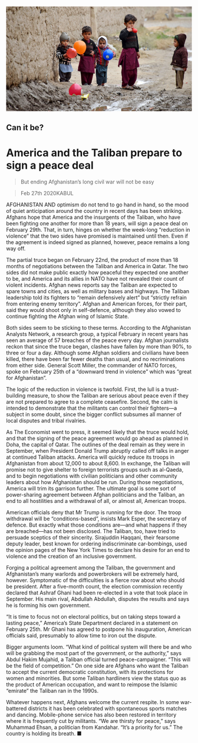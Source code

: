 ![](./images/20200229_ASP002_0.jpg)

## Can it be?

# America and the Taliban prepare to sign a peace deal

> But ending Afghanistan’s long civil war will not be easy

> Feb 27th 2020KABUL

AFGHANISTAN AND optimism do not tend to go hand in hand, so the mood of quiet anticipation around the country in recent days has been striking. Afghans hope that America and the insurgents of the Taliban, who have been fighting one another for more than 18 years, will sign a peace deal on February 29th. That, in turn, hinges on whether the week-long “reduction in violence” that the two sides have promised is maintained until then. Even if the agreement is indeed signed as planned, however, peace remains a long way off.

The partial truce began on February 22nd, the product of more than 18 months of negotiations between the Taliban and America in Qatar. The two sides did not make public exactly how peaceful they expected one another to be, and America and its allies in NATO have not revealed their count of violent incidents. Afghan news reports say the Taliban are expected to spare towns and cities, as well as military bases and highways. The Taliban leadership told its fighters to “remain defensively alert” but “strictly refrain from entering enemy territory”. Afghan and American forces, for their part, said they would shoot only in self-defence, although they also vowed to continue fighting the Afghan wing of Islamic State.

Both sides seem to be sticking to these terms. According to the Afghanistan Analysts Network, a research group, a typical February in recent years has seen an average of 57 breaches of the peace every day. Afghan journalists reckon that since the truce began, clashes have fallen by more than 90%, to three or four a day. Although some Afghan soldiers and civilians have been killed, there have been far fewer deaths than usual, and no recriminations from either side. General Scott Miller, the commander of NATO forces, spoke on February 25th of a “downward trend in violence” which was “great for Afghanistan”.

The logic of the reduction in violence is twofold. First, the lull is a trust-building measure, to show the Taliban are serious about peace even if they are not prepared to agree to a complete ceasefire. Second, the calm is intended to demonstrate that the militants can control their fighters—a subject in some doubt, since the bigger conflict subsumes all manner of local disputes and tribal rivalries.

As The Economist went to press, it seemed likely that the truce would hold, and that the signing of the peace agreement would go ahead as planned in Doha, the capital of Qatar. The outlines of the deal remain as they were in September, when President Donald Trump abruptly called off talks in anger at continued Taliban attacks. America will quickly reduce its troops in Afghanistan from about 12,000 to about 8,600. In exchange, the Taliban will promise not to give shelter to foreign terrorists groups such as al-Qaeda, and to begin negotiations with civilian politicians and other community leaders about how Afghanistan should be run. During those negotiations, America will trim its garrison further. The ultimate goal is some sort of power-sharing agreement between Afghan politicians and the Taliban, an end to all hostilities and a withdrawal of all, or almost all, American troops.

American officials deny that Mr Trump is running for the door. The troop withdrawal will be “conditions-based”, insists Mark Esper, the secretary of defence. But exactly what those conditions are—and what happens if they are breached—has not been disclosed. The Taliban, too, have tried to persuade sceptics of their sincerity. Sirajuddin Haqqani, their fearsome deputy leader, best known for ordering indiscriminate car-bombings, used the opinion pages of the New York Times to declare his desire for an end to violence and the creation of an inclusive government.

Forging a political agreement among the Taliban, the government and Afghanistan’s many warlords and powerbrokers will be extremely hard, however. Symptomatic of the difficulties is a fierce row about who should be president. After a five-month count, the election commission recently declared that Ashraf Ghani had been re-elected in a vote that took place in September. His main rival, Abdullah Abdullah, disputes the results and says he is forming his own government.

“It is time to focus not on electoral politics, but on taking steps toward a lasting peace,” America’s State Department declared in a statement on February 25th. Mr Ghani has agreed to postpone his inauguration, American officials said, presumably to allow time to iron out the dispute.

Bigger arguments loom. “What kind of political system will there be and who will be grabbing the most part of the government, or the authority,” says Abdul Hakim Mujahid, a Taliban official turned peace-campaigner. “This will be the field of competition.” On one side are Afghans who want the Taliban to accept the current democratic constitution, with its protections for women and minorities. But some Taliban hardliners view the status quo as the product of American occupation, and want to reimpose the Islamic “emirate” the Taliban ran in the 1990s.

Whatever happens next, Afghans welcome the current respite. In some war-battered districts it has been celebrated with spontaneous sports matches and dancing. Mobile-phone service has also been restored in territory where it is frequently cut by militants. “We are thirsty for peace,” says Muhammad Ehsan, a politician from Kandahar. “It’s a priority for us.” The country is holding its breath. ■